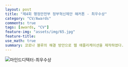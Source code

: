 ```yaml
---
layout: post
title: "제4회 행정안전부 정부혁신제안 해커톤 - 최우수상"
category: "CV/Awards"
comments: true
tags: [awards, "CV"]
feature-img: "assets/img/65.jpg"
feature-title:
use_math: true
summary: 코로나 블루의 해결 방안으로 웹 애플리케이션을 제작하였다.
---
```


![마인드디텍터-최우수상](https://user-images.githubusercontent.com/37871541/107838610-0d6db300-6dea-11eb-9a2b-47101ee9d1a9.jpg)

